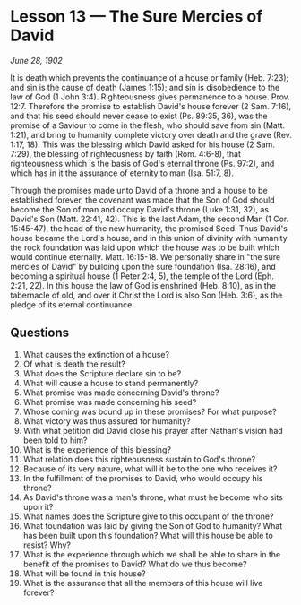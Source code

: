 # Lesson 13 — The Sure Mercies of David

*June 28, 1902*

It is death which prevents the continuance of a house or family (Heb. 7:23); and sin is the cause of death (James 1:15); and sin is disobedience to the law of God (1 John 3:4). Righteousness gives permanence to a house. Prov. 12:7. Therefore the promise to establish David's house forever (2 Sam. 7:16), and that his seed should never cease to exist (Ps. 89:35, 36), was the promise of a Saviour to come in the flesh, who should save from sin (Matt. 1:21), and bring to humanity complete victory over death and the grave (Rev. 1:17, 18). This was the blessing which David asked for his house (2 Sam. 7:29), the blessing of righteousness by faith (Rom. 4:6-8), that righteousness which is the basis of God's eternal throne (Ps. 97:2), and which has in it the assurance of eternity to man (Isa. 51:7, 8).

Through the promises made unto David of a throne and a house to be established forever, the covenant was made that the Son of God should become the Son of man and occupy David's throne (Luke 1:31, 32), as David's Son (Matt. 22:41, 42). This is the last Adam, the second Man (1 Cor. 15:45-47), the head of the new humanity, the promised Seed. Thus David's house became the Lord's house, and in this union of divinity with humanity the rock foundation was laid upon which the house was to be built which would continue eternally. Matt. 16:15-18. We personally share in "the sure mercies of David" by building upon the sure foundation (Isa. 28:16), and becoming a spiritual house (1 Peter 2:4, 5), the temple of the Lord (Eph. 2:21, 22). In this house the law of God is enshrined (Heb. 8:10), as in the tabernacle of old, and over it Christ the Lord is also Son (Heb. 3:6), as the pledge of its eternal continuance.

## Questions

1. What causes the extinction of a house?
2. Of what is death the result?
3. What does the Scripture declare sin to be?
4. What will cause a house to stand permanently?
5. What promise was made concerning David's throne?
6. What promise was made concerning his seed?
7. Whose coming was bound up in these promises? For what purpose?
8. What victory was thus assured for humanity?
9. With what petition did David close his prayer after Nathan's vision had been told to him?
10. What is the experience of this blessing?
11. What relation does this righteousness sustain to God's throne?
12. Because of its very nature, what will it be to the one who receives it?
13. In the fulfillment of the promises to David, who would occupy his throne?
14. As David's throne was a man's throne, what must he become who sits upon it?
15. What names does the Scripture give to this occupant of the throne?
16. What foundation was laid by giving the Son of God to humanity? What has been built upon this foundation? What will this house be able to resist? Why?
17. What is the experience through which we shall be able to share in the benefit of the promises to David? What do we thus become?
18. What will be found in this house?
19. What is the assurance that all the members of this house will live forever?